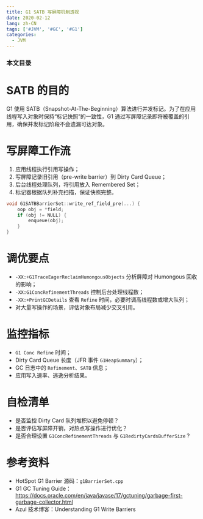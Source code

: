 ```yaml
---
title: G1 SATB 写屏障机制透视
date: 2020-02-12
lang: zh-CN
tags: ['#JVM', '#GC', '#G1']
categories:
  - JVM
---
```


### 本文目录
<!-- toc -->

# SATB 的目的
G1 使用 SATB（Snapshot-At-The-Beginning）算法进行并发标记。为了在应用线程写入对象时保持“标记快照”的一致性，G1 通过写屏障记录即将被覆盖的引用，确保并发标记阶段不会遗漏可达对象。

# 写屏障工作流
1. 应用线程执行引用写操作；
2. 写屏障记录旧引用（pre-write barrier）到 Dirty Card Queue；
3. 后台线程处理队列，将引用放入 Remembered Set；
4. 标记器根据队列补充扫描，保证快照完整。

```c
void G1SATBBarrierSet::write_ref_field_pre(...) {
    oop obj = *field;
    if (obj != NULL) {
        enqueue(obj);
    }
}
```

# 调优要点
- `-XX:+G1TraceEagerReclaimHumongousObjects` 分析屏障对 Humongous 回收的影响；
- `-XX:G1ConcRefinementThreads` 控制后台处理线程数；
- `-XX:+PrintGCDetails` 查看 `Refine` 时间，必要时调高线程数或增大队列；
- 对大量写操作的场景，评估对象布局减少交叉引用。

# 监控指标
- `G1 Conc Refine` 时间；
- Dirty Card Queue 长度（JFR 事件 `G1HeapSummary`）；
- GC 日志中的 `Refinement`、`SATB` 信息；
- 应用写入速率、逃逸分析结果。

# 自检清单
- 是否监控 Dirty Card 队列堆积以避免停顿？
- 是否评估写屏障开销，对热点写操作进行优化？
- 是否合理设置 `G1ConcRefinementThreads` 与 `G1RedirtyCardsBufferSize`？

# 参考资料
- HotSpot G1 Barrier 源码：`g1BarrierSet.cpp`
- G1 GC Tuning Guide：https://docs.oracle.com/en/java/javase/17/gctuning/garbage-first-garbage-collector.html
- Azul 技术博客：Understanding G1 Write Barriers
